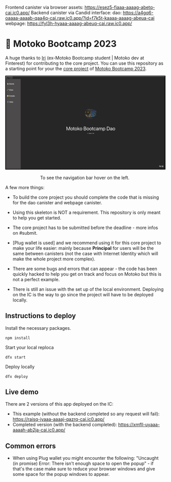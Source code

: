 Frontend canister via browser
assets: https://esez5-fiaaa-aaaag-abetq-cai.ic0.app/
Backend canister via Candid interface:
dao: https://a4gq6-oaaaa-aaaab-qaa4q-cai.raw.ic0.app/?id=f7k5t-kaaaa-aaaag-abeua-cai
webpage: https://fyl3h-hyaaa-aaaag-abeuq-cai.raw.ic0.app/

# 👻 Motoko Bootcamp 2023

A huge thanks to [Iri](https://twitter.com/iriasviel) (ex-Motoko Bootcamp student | Motoko dev at Finterest) for contributing to the core project.
You can use this repository as a starting point for your the [core project](https://github.com/motoko-bootcamp/motokobootcamp-2023) of [Motoko Bootcamp 2023](https://github.com/motoko-bootcamp/motokobootcamp-2023).

<p align="center"> <img src="./home.png" width="600px" style="border: 2px solid black;"> </p>
<p align="center">To see the navigation bar hover on the left.</p>

A few more things:

- To build the core project you should complete the code that is missing for the dao canister and webpage canister.
- Using this skeleton is NOT a requirement. This repository is only meant to help you get started.
- The core project has to be submitted before the deadline - more infos on #submit.
- [Plug wallet is used] and we recommend using it for this core project to make your life easier: mainly because **Principal** for users will be the same between canisters (not the case with Internet Identity which will make the whole project more complex).

- There are some bugs and errors that can appear - the code has been quickly hacked to help you get on track and focus on Motoko but this is not a perfect example.
- There is still an issue with the set up of the local environment. Deploying on the IC is the way to go since the project will have to be deployed locally.

## Instructions to deploy

Install the necessary packages.

```
npm install
```

Start your local reploca

```
dfx start
```

Deploy locally

```
dfx deploy
```

## Live demo

There are 2 versions of this app deployed on the IC:

- This example (without the backend completed so any request will fail): https://raisq-jyaaa-aaaaj-qazrq-cai.ic0.app/
- Completed version (with the backend completed): https://xmfll-uyaaa-aaaah-ab2ja-cai.ic0.app/

## Common errors

- When using Plug wallet you might encounter the following: "Uncaught (in promise) Error: There isn't enough space to open the popup" - if that's the case make sure to reduce your browser windows and give some space for the popup windows to appear.
